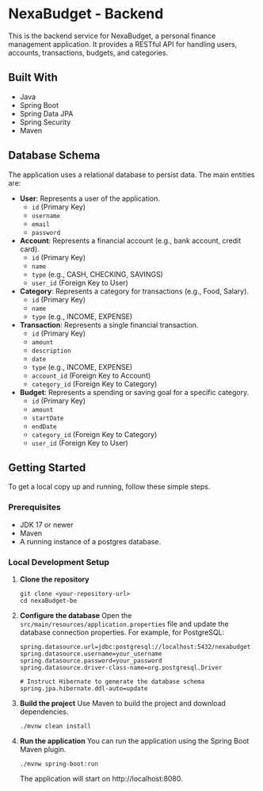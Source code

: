 # NexaBudget - Backend
This is the backend service for NexaBudget, a personal finance management application. It provides a RESTful API for handling users, accounts, transactions, budgets, and categories.
## Built With
- Java
- Spring Boot
- Spring Data JPA
- Spring Security
- Maven
## Database Schema
The application uses a relational database to persist data. The main entities are:
- **User**: Represents a user of the application.
  - `id` (Primary Key)
  - `username`
  - `email`
  - `password`
- **Account**: Represents a financial account (e.g., bank account, credit card).
  - `id` (Primary Key)
  - `name`
  - `type` (e.g., CASH, CHECKING, SAVINGS)
  - `user_id` (Foreign Key to User)
- **Category**: Represents a category for transactions (e.g., Food, Salary).
  - `id` (Primary Key)
  - `name`
  - `type` (e.g., INCOME, EXPENSE)
- **Transaction**: Represents a single financial transaction.
  - `id` (Primary Key)
  - `amount`
  - `description`
  - `date`
  - `type` (e.g., INCOME, EXPENSE)
  - `account_id` (Foreign Key to Account)
  - `category_id` (Foreign Key to Category)
- **Budget**: Represents a spending or saving goal for a specific category.
  - `id` (Primary Key)
  - `amount`
  - `startDate`
  - `endDate`
  - `category_id` (Foreign Key to Category)
  - `user_id` (Foreign Key to User)
## Getting Started
To get a local copy up and running, follow these simple steps.
### Prerequisites
- JDK 17 or newer
- Maven
- A running instance of a postgres database.
### Local Development Setup
1. **Clone the repository**
    ```shell
    git clone <your-repository-url>
    cd nexaBudget-be
    ```
2. **Configure the database**
    Open the `src/main/resources/application.properties` file and update the database connection properties. For example, for PostgreSQL:
    ```properties
    spring.datasource.url=jdbc:postgresql://localhost:5432/nexabudget
    spring.datasource.username=your_username
    spring.datasource.password=your_password
    spring.datasource.driver-class-name=org.postgresql.Driver
    
    # Instruct Hibernate to generate the database schema
    spring.jpa.hibernate.ddl-auto=update
    ```
3. **Build the project**
    Use Maven to build the project and download dependencies.
    ```shell
    ./mvnw clean install
    ```
4. **Run the application**
    You can run the application using the Spring Boot Maven plugin.
    ```shell
    ./mvnw spring-boot:run
    ```
    The application will start on http://localhost:8080.